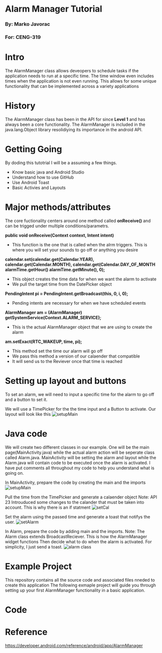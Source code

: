 # Alarm Manager Tutorial
### By: Marko Javorac
### For: CENG-319

# Intro
The AlarmManager class allows deveopers to schedule tasks if the application needs to run at a specific time. The time window even includes times when the application is not even running. This allows for some unique functionality that can be implemented across a variety applications

# History
The AlarmManager class has been in the API for since **Level 1** and has always been a core functionality. The AlarmManager is included in the java.lang.Object library resolidiying its importance in the android API.

# Getting Going
By doding this tutotrial I will be a assuming a few things.
- Know basic java and Android Studio
- Understand how to use GitHub
- Use Android Toast
- Basic Activies and Layouts

# Major methods/attributes
The core fuctionality centers around one method called **onReceive()** and can be trigged under multiple conditions/parametrs.

**public void onReceive(Context context, Intent intent)**
- This function is the one that is called when the alrm triggers. This is where you will set your sounds to go off or anything you desire

**calendar.set(calendar.get(Calendar.YEAR), calendar.get(Calendar.MONTH), calendar.get(Calendar.DAY_OF_MONTH alarmTime.getHour() alarmTime.getMinute(), 0);**
- This object creates the time data for when we want the alarm to activate
- We pull the target time from the DatePicker object

**PendingIntent pi = PendingIntent.getBroadcast(this, 0, i, 0);**
- Pending intents are necessary for when we have scheduled events

**AlarmManager am = (AlarmManager) getSystemService(Context.ALARM_SERVICE);**
- This is the actual AlarmManager object that we are using to create the alarm

**am.setExact(RTC_WAKEUP, time, pi);**
- This method set the time our alarm will go off
- We pass this method a version of our calaender that compatible 
- It will send us to the Reviever once that time is reached

# Setting up layout and buttons
To set an alarm, we will need to input a specific time for the alarm to go off and a button to set it.

We will use a TimePicker for the the time input and a Button to activate. Our layout will look like this
![setupMain](https://github.com/markojavorac/AlarmManagerDemo/blob/master/resources/Screenshot_1544225781.png)

# Java code
We will create two different classes in our example. One will be the main page(MainActivity.java) while the actual alarm action will be seperate class called Alarm.java. MainActivity will be setting the alarm and layout while the Alarm.java will contain code to be executed once the alarm is activated. I have put comments all throughout my code to help you understand what is going on.

In MainActivity, prepare the code by creating the main and the imports
![setupMain](https://github.com/markojavorac/AlarmManagerDemo/blob/master/resources/main_setup.PNG)

Pull the time from the TimePicker and generate a calaender object
Note: API 23 Introuduced some changes to the calander that must be taken into account. This is why there is an if statment
![setCal](https://github.com/markojavorac/AlarmManagerDemo/blob/master/resources/main_setup2.PNG)

Set the alarm using the passed time and generate a toast that notifys the user.
![setAlarm](https://github.com/markojavorac/AlarmManagerDemo/blob/master/resources/main_alarm_set.PNG)

In Alarm, prepare the code by adding main and the imports.
Note: The Alarm class extends BroadcastReciever. This is how the AlarmManager widget functions 
Then decide what to do when the alarm is activated. For simplicity, I just send a toast.
![alarm class](https://github.com/markojavorac/AlarmManagerDemo/blob/master/resources/alarm.PNG)


# Example Project
This repository contains all the source code and associated files nneded to create this application
The following exmaple project will guide you through setting up your first AlarmManager functionality in a basic application.

# Code

# Reference
https://developer.android.com/reference/android/app/AlarmManager

